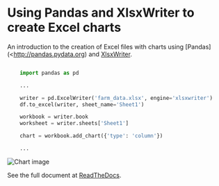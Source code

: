 Using Pandas and XlsxWriter to create Excel charts
==================================================

An introduction to the creation of Excel files with charts using [Pandas](<http://pandas.pydata.org) and [XlsxWriter](http://xlsxwriter.readthedocs.org).

```python

    import pandas as pd

    ...

    writer = pd.ExcelWriter('farm_data.xlsx', engine='xlsxwriter')
    df.to_excel(writer, sheet_name='Sheet1')

    workbook = writer.book
    worksheet = writer.sheets['Sheet1']

    chart = workbook.add_chart({'type': 'column'})

    ...
```

![Chart image](https://raw.github.com/jmcnamara/pandas_xlsxwriter_charts/master/docs/source/_images/chart_grouped_column_farms.png)

See the full document at [ReadTheDocs](http://pandas-xlsxwriter-charts.readthedocs.org).


